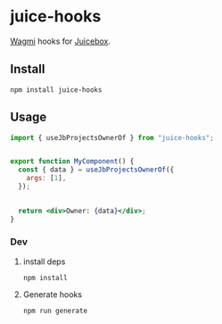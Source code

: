 # juice-hooks

[Wagmi](https://wagmi.sh/) hooks for [Juicebox](https://docs.juicebox.money/).

## Install

```
npm install juice-hooks
```

## Usage

```jsx
import { useJbProjectsOwnerOf } from "juice-hooks";


export function MyComponent() {
  const { data } = useJbProjectsOwnerOf({
    args: [1],
  });
  

  return <div>Owner: {data}</div>;
}
```



### Dev

1. install deps

   ```
   npm install
   ```

1. Generate hooks

   ```
   npm run generate
   ```
